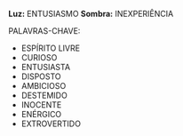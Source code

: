 **Luz:** ENTUSIASMO
**Sombra:** INEXPERIÊNCIA

PALAVRAS-CHAVE:
- ESPÍRITO LIVRE
- CURIOSO
- ENTUSIASTA
- DISPOSTO
- AMBICIOSO
- DESTEMIDO
- INOCENTE
- ENÉRGICO
- EXTROVERTIDO